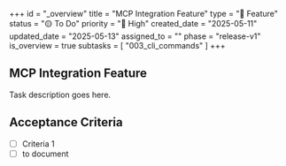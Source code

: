 +++
id = "_overview"
title = "MCP Integration Feature"
type = "🌟 Feature"
status = "🟡 To Do"
priority = "🔼 High"
created_date = "2025-05-11"
updated_date = "2025-05-13"
assigned_to = ""
phase = "release-v1"
is_overview = true
subtasks = [ "003_cli_commands" ]
+++

## MCP Integration Feature

Task description goes here.

## Acceptance Criteria

- [ ] Criteria 1
- [ ] to document
